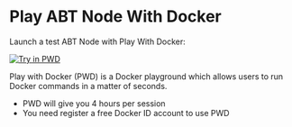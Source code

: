 # Play ABT Node With Docker
Launch a test ABT Node with Play With Docker:

[![Try in PWD](https://raw.githubusercontent.com/play-with-docker/stacks/master/assets/images/button.png)](https://labs.play-with-docker.com/?stack=https://raw.githubusercontent.com//ArcBlock/play-abtnode-with-docker/main/docker-compose.yml)

Play with Docker (PWD) is a Docker playground which allows users to run Docker commands in a matter of seconds.

- PWD will give you 4 hours per session
-  You need register a free Docker ID account to use PWD